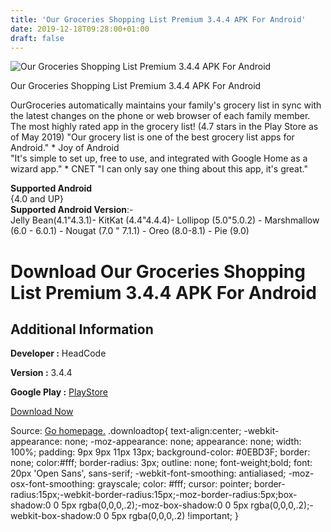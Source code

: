 ```yaml
---
title: 'Our Groceries Shopping List Premium 3.4.4 APK For Android'
date: 2019-12-18T09:28:00+01:00
draft: false
---
```


![Our Groceries Shopping List Premium 3.4.4 APK For Android](https://i0.wp.com/apkhome.net/wp-content/uploads/2019/11/Our-Groceries-Shopping-List-Premium-3.4.4.png "Our Groceries Shopping List Premium 3.4.4 APK For Android")

  

Our Groceries Shopping List Premium 3.4.4 APK For Android

OurGroceries automatically maintains your family's grocery list in sync with the latest changes on the phone or web browser of each family member. The most highly rated app in the grocery list! (4.7 stars in the Play Store as of May 2019) "Our grocery list is one of the best grocery list apps for Android." \* Joy of Android  
"It's simple to set up, free to use, and integrated with Google Home as a wizard app." \* CNET "I can only say one thing about this app, it's great."

**Supported Android**  
{4.0 and UP}  
**Supported Android Version**:-  
Jelly Bean(4.1"4.3.1)- KitKat (4.4"4.4.4)- Lollipop (5.0"5.0.2) - Marshmallow (6.0 - 6.0.1) - Nougat (7.0 " 7.1.1) - Oreo (8.0-8.1) - Pie (9.0)

Download Our Groceries Shopping List Premium 3.4.4 APK For Android
==================================================================

Additional Information
----------------------

**Developer :** HeadCode

**Version :** 3.4.4

**Google Play :** [PlayStore](https://play.google.com/store/apps/details?id=com.headcode.ourgroceries)

  

[Download Now](https://store4app.co/post/our-groceries-shopping-list-premium-3-4-4-apk-for-android_1574509457)

  
Source: [Go homepage.](https://store4app.co/post/our-groceries-shopping-list-premium-3-4-4-apk-for-android_1574509457) .downloadtop{ text-align:center; -webkit-appearance: none; -moz-appearance: none; appearance: none; width: 100%; padding: 9px 9px 11px 13px; background-color: #0EBD3F; border: none; color:#fff; border-radius: 3px; outline: none; font-weight;bold; font: 20px 'Open Sans', sans-serif; -webkit-font-smoothing: antialiased; -moz-osx-font-smoothing: grayscale; color: #fff; cursor: pointer; border-radius:15px;-webkit-border-radius:15px;-moz-border-radius:5px;box-shadow:0 0 5px rgba(0,0,0,.2);-moz-box-shadow:0 0 5px rgba(0,0,0,.2);-webkit-box-shadow:0 0 5px rgba(0,0,0,.2) !important; }